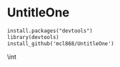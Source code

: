 # UntitleOne

```markdown
install.packages("devtools")
library(devtools)
install_github('mcl868/UntitleOne')
```



\int


